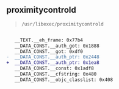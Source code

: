 ## proximitycontrold

> `/usr/libexec/proximitycontrold`

```diff

   __TEXT.__eh_frame: 0x77b4
   __DATA_CONST.__auth_got: 0x1888
   __DATA_CONST.__got: 0xdf0
-  __DATA_CONST.__auth_ptr: 0x2448
+  __DATA_CONST.__auth_ptr: 0x1ea8
   __DATA_CONST.__const: 0x1adf8
   __DATA_CONST.__cfstring: 0x480
   __DATA_CONST.__objc_classlist: 0x408

```
